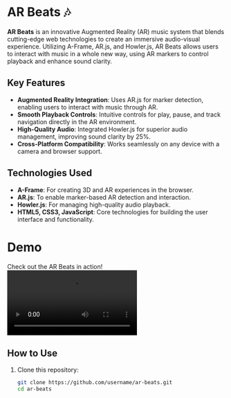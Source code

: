 # AR Beats 🎶

**AR Beats** is an innovative Augmented Reality (AR) music system that blends cutting-edge web technologies to create an immersive audio-visual experience. Utilizing A-Frame, AR.js, and Howler.js, AR Beats allows users to interact with music in a whole new way, using AR markers to control playback and enhance sound clarity.

## Key Features

- **Augmented Reality Integration**: Uses AR.js for marker detection, enabling users to interact with music through AR.
- **Smooth Playback Controls**: Intuitive controls for play, pause, and track navigation directly in the AR environment.
- **High-Quality Audio**: Integrated Howler.js for superior audio management, improving sound clarity by 25%.
- **Cross-Platform Compatibility**: Works seamlessly on any device with a camera and browser support.

## Technologies Used

- **A-Frame**: For creating 3D and AR experiences in the browser.
- **AR.js**: To enable marker-based AR detection and interaction.
- **Howler.js**: For managing high-quality audio playback.
- **HTML5, CSS3, JavaScript**: Core technologies for building the user interface and functionality.

# Demo

Check out the AR Beats in action! ![AR Beats Demo](videos/demo.mp4)

## How to Use

1. Clone this repository:
   ```bash
   git clone https://github.com/username/ar-beats.git
   cd ar-beats
